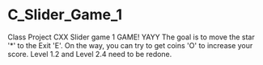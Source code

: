 # C_Slider_Game_1
Class Project CXX Slider game 1
GAME! YAYY
The goal is to move the star '*' to the Exit 'E'.
On the way, you can try to get coins 'O' to increase your score.
Level 1.2 and Level 2.4 need to be redone. 
